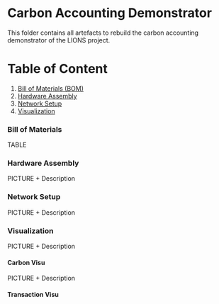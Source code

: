 # Carbon Accounting Demonstrator 


This folder contains all artefacts to rebuild the carbon accounting demonstrator of the LIONS project.

Table of Content
========================
1. [Bill of Materials (BOM)](#bill-of-materials)
2. [Hardware Assembly](#hardware-assembly)
3. [Network Setup](#network-setup)
4. [Visualization](#visualization)

### Bill of Materials
TABLE 

### Hardware Assembly
PICTURE + Description 

### Network Setup
PICTURE + Description 

### Visualization
PICTURE + Description 
#### Carbon Visu
PICTURE + Description 
#### Transaction Visu

